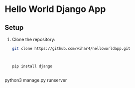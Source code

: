 # Hello World Django App

## Setup

1. Clone the repository:
   ```bash
   git clone https://github.com/vihar4/helloworldapp.git



   pip install django



python3 manage.py runserver

